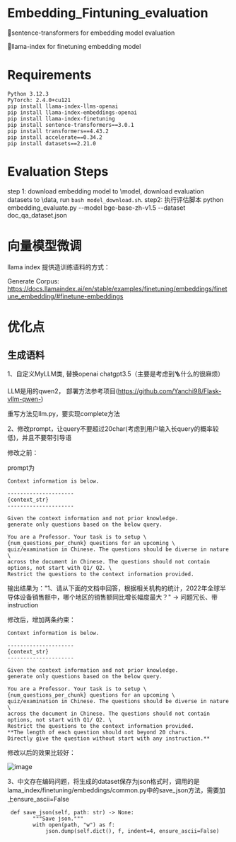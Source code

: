 # Embedding_Fintuning_evaluation

🤖sentence-transformers for embedding model evaluation

🦙llama-index for finetuning embedding model

# Requirements
```
Python 3.12.3
PyTorch: 2.4.0+cu121
pip install llama-index-llms-openai
pip install llama-index-embeddings-openai
pip install llama-index-finetuning
pip install sentence-transformers==3.0.1
pip install transformers==4.43.2
pip install accelerate==0.34.2
pip install datasets==2.21.0
```

# Evaluation Steps

step 1: download embedding model to \model, download evaluation datasets to \data, run ```bash model_download.sh```.
step2: 执行评估脚本 python embedding_evaluate.py --model bge-base-zh-v1.5 --dataset doc_qa_dataset.json


# 向量模型微调

llama index 提供造训练语料的方式：

Generate Corpus: https://docs.llamaindex.ai/en/stable/examples/finetuning/embeddings/finetune_embedding/#finetune-embeddings



# 优化点
## 生成语料

1、自定义MyLLM类, 替换openai chatgpt3.5（主要是考虑到🪜什么的很麻烦）

LLM是用的qwen2， 部署方法参考项目(https://github.com/Yanchi98/Flask-vllm-qwen-)

重写方法见llm.py，要实现complete方法

2、修改prompt，让query不要超过20char(考虑到用户输入长query的概率较低)，并且不要带引导语

修改之前：

prompt为

```
Context information is below.

---------------------
{context_str}
---------------------

Given the context information and not prior knowledge.
generate only questions based on the below query.

You are a Professor. Your task is to setup \
{num_questions_per_chunk} questions for an upcoming \
quiz/examination in Chinese. The questions should be diverse in nature \
across the document in Chinese. The questions should not contain options, not start with Q1/ Q2. \
Restrict the questions to the context information provided.
```

输出结果为："1、请从下面的文档中回答，根据相关机构的统计，2022年全球半导体设备销售额中，哪个地区的销售额同比增长幅度最大？"  -> 问题冗长、带instruction

修改后，增加两条约束：

```
Context information is below.

---------------------
{context_str}
---------------------

Given the context information and not prior knowledge.
generate only questions based on the below query.

You are a Professor. Your task is to setup \
{num_questions_per_chunk} questions for an upcoming \
quiz/examination in Chinese. The questions should be diverse in nature \
across the document in Chinese. The questions should not contain options, not start with Q1/ Q2. \
Restrict the questions to the context information provided.
**The length of each question should not beyond 20 chars.
Directly give the question without start with any instruction.**
```

修改以后的效果比较好：

![image](https://github.com/user-attachments/assets/642715e4-ea9a-46cc-91af-74ae7a2b9d3e)

3、中文存在编码问题，将生成的dataset保存为json格式时，调用的是lama_index/finetuning/embeddings/common.py中的save_json方法，需要加上ensure_ascii=False
```
 def save_json(self, path: str) -> None:
        """Save json."""
        with open(path, "w") as f:
            json.dump(self.dict(), f, indent=4, ensure_ascii=False)
```

